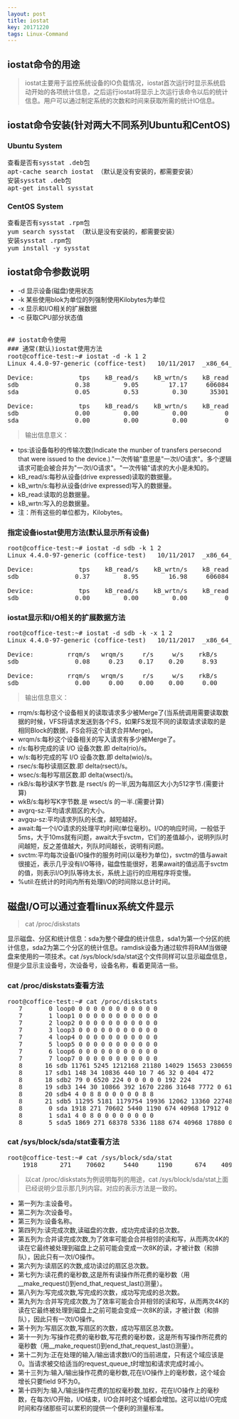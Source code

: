 ```yaml
---
layout: post
title: iostat
key: 20171220
tags: Linux-Command
---
```


## iostat命令的用途
>iostat主要用于监控系统设备的IO负载情况，iostat首次运行时显示系统启动开始的各项统计信息，之后运行iostat将显示上次运行该命令以后的统计信息。用户可以通过制定系统的次数和时间来获取所需的统计IO信息。


## iostat命令安装(针对两大不同系列Ubuntu和CentOS)
### Ubuntu System
<pre>
查看是否有sysstat .deb包
apt-cache search iostat （默认是没有安装的，都需要安装）
安装sysstat .deb包
apt-get install sysstat
</pre>

### CentOS System
<pre>
查看是否有sysstat .rpm包
yum search sysstat （默认是没有安装的，都需要安装）
安装sysstat .rpm包
yum install -y sysstat
</pre>
## iostat命令参数说明
- -d 显示设备(磁盘)使用状态
- -k 某些使用blok为单位的列强制使用Kilobytes为单位
- -x 显示和I/O相关的扩展数据
- -c 获取CPU部分状态值
<pre>

## iostat命令使用
### 通常(默认)iostat使用方法
root@coffice-test:~# iostat -d -k 1 2
Linux 4.4.0-97-generic (coffice-test) 	10/11/2017 	_x86_64_	(4 CPU)

Device:            tps    kB_read/s    kB_wrtn/s    kB_read    kB_wrtn
sdb               0.38         9.05        17.17     606084    1149895
sda               0.05         0.53         0.30      35301      20056

Device:            tps    kB_read/s    kB_wrtn/s    kB_read    kB_wrtn
sdb               0.00         0.00         0.00          0          0
sda               0.00         0.00         0.00          0          0
</pre>
>输出信息意义：
>
- tps:该设备每秒的传输次数(Indicate the munber of transfers persecond that were issued to the device.)."一次传输"意思是"一次I/O请求"。多个逻辑请求可能会被合并为"一次I/O请求"。"一次传输"请求的大小是未知的。
- kB_read/s:每秒从设备(drive expressed)读取的数据量。
- kB_wrtn/s:每秒从设备(drive expressed)写入的数据量。
- kB_read:读取的总数据量。
- kB_wrtn:写入的总数据量。
- 注：所有这些的单位都为，Kilobytes。


### 指定设备iostat使用方法(默认显示所有设备)
<pre>
root@coffice-test:~# iostat -d sdb -k 1 2
Linux 4.4.0-97-generic (coffice-test) 	10/11/2017 	_x86_64_	(4 CPU)

Device:            tps    kB_read/s    kB_wrtn/s    kB_read    kB_wrtn
sdb               0.37         8.95        16.98     606084    1150399

Device:            tps    kB_read/s    kB_wrtn/s    kB_read    kB_wrtn
sdb               0.00         0.00         0.00          0          0
</pre>
### iostat显示和I/O相关的扩展数据方法
<pre>
root@coffice-test:~# iostat -d sdb -k -x 1 2
Linux 4.4.0-97-generic (coffice-test) 	10/11/2017 	_x86_64_	(4 CPU)

Device:         rrqm/s   wrqm/s     r/s     w/s    rkB/s    wkB/s avgrq-sz avgqu-sz   await r_await w_await  svctm  %util
sdb               0.08     0.23    0.17    0.20     8.93    16.95   138.74     0.01   19.08    1.80   34.06   2.00   0.07

Device:         rrqm/s   wrqm/s     r/s     w/s    rkB/s    wkB/s avgrq-sz avgqu-sz   await r_await w_await  svctm  %util
sdb               0.00     0.00    0.00    0.00     0.00     0.00     0.00     0.00    0.00    0.00    0.00   0.00   0.00
</pre>
>输出信息意义：
>
- rrqm/s:每秒这个设备相关的读取请求多少被Merge了(当系统调用需要读取数据的时候，VFS将请求发送到各个FS，如果FS发现不同的读取请求读取的是相同Block的数据，FS会将这个请求合并Merge)。
- wrqm/s:每秒这个设备相关的写入请求有多少被Merge了。
- r/s:每秒完成的读 I/O 设备次数.即 delta(rio)/s。
- w/s:每秒完成的写 I/O 设备次数.即 delta(wio)/s。
- rsec/s:每秒读扇区数.即 delta(rsect)/s。
- wsec/s:每秒写扇区数.即 delta(wsect)/s。
- rkB/s:每秒读K字节数.是 rsect/s 的一半,因为每扇区大小为512字节.(需要计算)
- wkB/s:每秒写K字节数.是 wsect/s 的一半.(需要计算)
- avgrq-sz:平均请求扇区的大小。
- avgqu-sz:平均请求列队的长度，越短越好。
- await:每一个I/O请求的处理平均时间(单位毫秒)。I/O的响应时间，一般低于5ms，大于10ms就有问题，await大于svctm，它们的差值越小，说明列队时间越短，反之差值越大，列队时间越长，说明有问题。
- svctm:平均每次设备I/O操作的服务时间(以毫秒为单位)，svctm的值与await很接近，表示几乎没有I/O等待，磁盘性能很好，若果await的值远高于svctm的值，则表示I/O列队等待太长，系统上运行的应用程序将变慢。
- %util:在统计的时间内所有处理I/O的时间除以总计时间。


## 磁盘I/O可以通过查看linux系统文件显示
>cat /proc/diskstats
>
显示磁盘、分区和统计信息：sda为整个硬盘的统计信息，sda1为第一个分区的统计信息，sda2为第二个分区的统计信息。ramdisk设备为通过软件将RAM当做硬盘来使用的一项技术。cat /sys/block/sda/stat这个文件同样可以显示磁盘信息，但是少显示主设备号，次设备号，设备名称，看着更简洁一些。


### cat /proc/diskstats查看方法
<pre>
root@coffice-test:~# cat /proc/diskstats
   7       0 loop0 0 0 0 0 0 0 0 0 0 0 0
   7       1 loop1 0 0 0 0 0 0 0 0 0 0 0
   7       2 loop2 0 0 0 0 0 0 0 0 0 0 0
   7       3 loop3 0 0 0 0 0 0 0 0 0 0 0
   7       4 loop4 0 0 0 0 0 0 0 0 0 0 0
   7       5 loop5 0 0 0 0 0 0 0 0 0 0 0
   7       6 loop6 0 0 0 0 0 0 0 0 0 0 0
   7       7 loop7 0 0 0 0 0 0 0 0 0 0 0
   8      16 sdb 11761 5245 1212168 21180 14029 15653 2306590 463460 0 52008 485164
   8      17 sdb1 148 34 10836 440 10 7 46 32 0 404 472
   8      18 sdb2 79 0 6520 224 0 0 0 0 0 192 224
   8      19 sdb3 144 30 10866 392 1670 2286 31648 7772 0 6100 8164
   8      20 sdb4 4 0 8 8 0 0 0 0 0 8 8
   8      21 sdb5 11295 5181 1179754 19936 12062 13360 2274896 455120 0 47236 475580
   8       0 sda 1918 271 70602 5440 1190 674 40968 17912 0 21232 23348
   8       1 sda1 4 0 8 0 0 0 0 0 0 0 0
   8       5 sda5 1869 271 68378 5336 1188 674 40968 17880 0 21100 23212
</pre>
### cat /sys/block/sda/stat查看方法
<pre>
root@coffice-test:~# cat /sys/block/sda/stat
    1918      271    70602     5440     1190      674    40968    17912        0    21232    23348
</pre>
>以cat /proc/diskstats为例说明每列的用途，cat /sys/block/sda/stat上面已经说明少显示那几列内容。对应的表示方法是一致的。
>
- 第一列为:主设备号。
- 第二列为:次设备号。
- 第三列为:设备名称。
- 第四列为:读完成次数,读磁盘的次数，成功完成读的总次数。
- 第五列为:合并读完成次数,为了效率可能会合并相邻的读和写，从而两次4K的读在它最终被处理到磁盘上之前可能会变成一次8K的读，才被计数（和排队），因此只有一次I/O操作。
- 第六列为:读扇区的次数,成功读过的扇区总次数。
- 第七列为:读花费的毫秒数,这是所有读操作所花费的毫秒数（用__make_request()到end_that_request_last()测量）。
- 第八列为:写完成次数,写完成的次数，成功写完成的总次数。
- 第九列为:合并写完成次数,为了效率可能会合并相邻的读和写，从而两次4K的读在它最终被处理到磁盘上之前可能会变成一次8K的读，才被计数（和排队），因此只有一次I/O操作。
- 第十列为:写扇区次数,写扇区的次数，成功写扇区总次数。
- 第十一列为:写操作花费的毫秒数,写花费的毫秒数，这是所有写操作所花费的毫秒数（用__make_request()到end_that_request_last()测量）。
- 第十二列为:正在处理的输入/输出请求数I/O的当前进度，只有这个域应该是0。当请求被交给适当的request_queue_t时增加和请求完成时减小。
- 第十三列为:输入/输出操作花费的毫秒数,花在I/O操作上的毫秒数，这个域会增长只要field 9不为0。
- 第十四列为:输入/输出操作花费的加权毫秒数,加权，花在I/O操作上的毫秒数，在每次I/O开始，I/O结束，I/O合并时这个域都会增加。这可以给I/O完成时间和存储那些可以累积的提供一个便利的测量标准。
















































